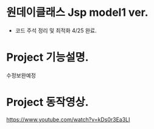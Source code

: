 # 원데이클래스 Jsp model1 ver.
- 코드 주석 정리 및 최적화 4/25 완료.

# Project 기능설명.
수정보완예정

# Project 동작영상.
https://www.youtube.com/watch?v=kDs0r3Ea3LI
